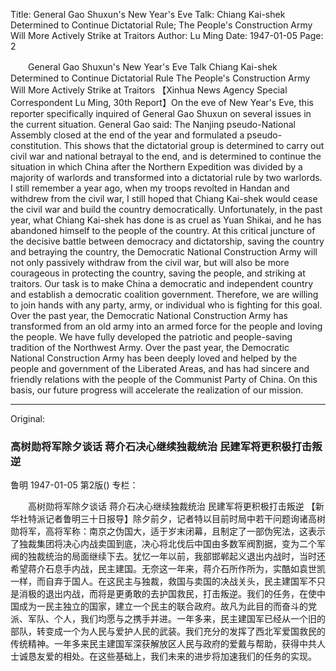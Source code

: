 Title: General Gao Shuxun's New Year's Eve Talk: Chiang Kai-shek Determined to Continue Dictatorial Rule; The People's Construction Army Will More Actively Strike at Traitors
Author: Lu Ming
Date: 1947-01-05
Page: 2

　　General Gao Shuxun's New Year's Eve Talk
    Chiang Kai-shek Determined to Continue Dictatorial Rule
    The People's Construction Army Will More Actively Strike at Traitors
    【Xinhua News Agency Special Correspondent Lu Ming, 30th Report】On the eve of New Year's Eve, this reporter specifically inquired of General Gao Shuxun on several issues in the current situation. General Gao said: The Nanjing pseudo-National Assembly closed at the end of the year and formulated a pseudo-constitution. This shows that the dictatorial group is determined to carry out civil war and national betrayal to the end, and is determined to continue the situation in which China after the Northern Expedition was divided by a majority of warlords and transformed into a dictatorial rule by two warlords. I still remember a year ago, when my troops revolted in Handan and withdrew from the civil war, I still hoped that Chiang Kai-shek would cease the civil war and build the country democratically. Unfortunately, in the past year, what Chiang Kai-shek has done is as cruel as Yuan Shikai, and he has abandoned himself to the people of the country. At this critical juncture of the decisive battle between democracy and dictatorship, saving the country and betraying the country, the Democratic National Construction Army will not only passively withdraw from the civil war, but will also be more courageous in protecting the country, saving the people, and striking at traitors. Our task is to make China a democratic and independent country and establish a democratic coalition government. Therefore, we are willing to join hands with any party, army, or individual who is fighting for this goal. Over the past year, the Democratic National Construction Army has transformed from an old army into an armed force for the people and loving the people. We have fully developed the patriotic and people-saving tradition of the Northwest Army. Over the past year, the Democratic National Construction Army has been deeply loved and helped by the people and government of the Liberated Areas, and has had sincere and friendly relations with the people of the Communist Party of China. On this basis, our future progress will accelerate the realization of our mission.



<hr /> 

Original: 


### 高树勋将军除夕谈话  蒋介石决心继续独裁统治  民建军将更积极打击叛逆
鲁明
1947-01-05
第2版()
专栏：

　　高树勋将军除夕谈话
    蒋介石决心继续独裁统治
    民建军将更积极打击叛逆
    【新华社特派记者鲁明三十日报导】除夕前夕，记者特以目前时局中若干问题询诸高树勋将军，高将军称：南京之伪国大，适于岁末闭幕，且制定了一部伪宪法，这表示了独裁集团将决心内战卖国到底，决心将北伐后中国由多数军阀割据，变为二个军阀的独裁统治的局面继续下去。犹忆一年以前，我部邯郸起义退出内战时，当时还希望蒋介石息手内战，民主建国。无奈这一年来，蒋介石所作所为，实酷如袁世凯一样，而自弃于国人。在这民主与独裁，救国与卖国的决战关头，民主建国军不只是消极的退出内战，而将是更勇敢的去护国救民，打击叛逆。我们的任务，在使中国成为一民主独立的国家，建立一个民主的联合政府。故凡为此目的而奋斗的党派、军队、个人，我们均愿与之携手并进。一年多来，民主建国军已经从一个旧的部队，转变成一个为人民与爱护人民的武装。我们充分的发挥了西北军爱国救民的传统精神。一年多来民主建国军深获解放区人民与政府的爱戴与帮助，获得中共人士诚恳友爱的相处。在这些基础上，我们未来的进步将加速我们的任务的实现。
